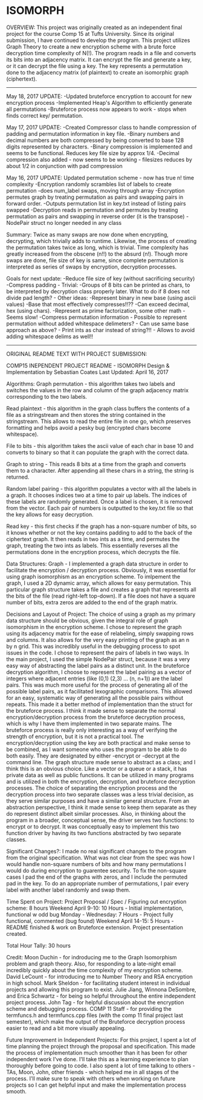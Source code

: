 # ISOMORPH

OVERVIEW: 
This project was originally created as an independent final project for the
course Comp 15 at Tufts University. Since its original submission, I have 
continued to develop the program. 
This project utilizes Graph Theory to create a new encryption scheme with a brute force decryption time complexity of N(!). The program reads in a file and converts its bits into an adjacency matrix. It can encrypt the file and generate a key, or it can decrypt the file using a key. The key represents a permutation done to the adjacency matrix (of plaintext) to create an isomorphic graph (ciphertext).

****************************************************************************

May 18, 2017 UPDATE:
-Updated bruteforce encryption to account for new encryption process
-Implemented Heap's Algorithm to efficiently generate all permutations
-Bruteforce process now appears to work - stops when finds correct
key/ permutation. 


May 17, 2017 UPDATE:
-Created Compressor class to handle compression of padding and permutation
information in key file. 
-Binary numbers and decimal numbers are both compressed by being converted
to base 128 digits represented by characters. 
-Binary compression is implemented and seems to be functional. Reduces key 
file size by approx 1/4. 
-Decimal compression also added - now seems to be working - filesizes reduces by about 1/2 in conjunction with pad compression


May 16, 2017 UPDATE:
Updated permutation scheme - now has true n! time complexity
-Encryption randomly scrambles list of labels to create permutation
	-does num_label swaps, moving through array
-Encryption permutes graph by treating permutation as pairs and swapping pairs
in forward order. 
-Outputs permutation list in key.txt instead of listing pairs swapped
-Decryption reads in permutation and permutes by treating permutation as 
pairs and swapping in reverse order (it is the transpose)
-NodePair struct no longer needed in any class

Summary: 
Twice as many swaps are now done when encrypting, decrypting, which
trivially adds to runtime. Likewise, the process of creating the 
permutation takes twice as long, which is trivial. 
Time complexity has greatly increased from the obscene (n!!) to the absurd 
(n!). Though more swaps are done, file size of key is same, since complete permutation is interpreted as series of swaps by encryption, decryption processes.

Goals for next update: 
-Reduce file size of key (without sacrificing security)
	-Compress padding
		- Trivial: 
			-Groups of 8 bits can be printed as chars, to be
			interpreted by decryption class properly later.
			What to do if 8 does not divide pad length?
		- Other ideas: 
			-Represent binary in new base (using ascii values)
				-Base that most effectively compresses!!??
				-Can exceed decimal, hex (using chars). 
			-Represent as prime factorization, some other math 
				-Seems slow!
	-Compress permutation information
		- Possible to represent permutation without added 
		  whitespace delimeters?
		- Can use same base approach as above?
			- Print ints as char instead of string?!!
			- Allows to avoid adding whitespace delims as well!!

********************************************


ORIGINAL README TEXT WITH PROJECT SUBMISSION: 	

COMP15 INEPENDENT PROJECT README - ISOMORPH
Design & Implementation by Sebastian Coates 
Last Updated: April 16, 2017


Algorithms:
Graph permutation - this algorithm takes two labels and switches the values
in the row and column of the graph adjacency matrix corresponding to the two
labels. 

Read plaintext - this algorithm in the graph class buffers the contents of a 
file as a stringstream and then stores the string contained in the 
stringstream. This allows to read the entire file in one go, which preserves
formatting and helps avoid a pesky bug (encrypted chars become whitespace). 

File to bits - this algorithm takes the ascii value of each char in base 10 and
converts to binary so that it can populate the graph with the correct data. 

Graph to string - This reads 8 bits at a time from the graph and converts them
to a character. After appending all these chars in a string, the string is 
returned. 

Random label pairing - this algorithm populates a vector with all the labels in 
a graph. It chooses indices two at a time to pair up labels. The indices of
these labels are randomly generated. Once a label is chosen, it is removed from
the vector. Each pair of numbers is outputted to the key.txt file so that 
the key allows for easy decryption. 

Read key - this first checks if the graph has a non-square number of bits, so
it knows whether or not the key contains padding to add to the back of the 
ciphertext graph. It then reads in two ints as a time, and permutes the graph,
treating the two ints as labels. This essentially reverses all the permutations
done in the encryption process, which decrypts the file. 


Data Structures:
Graph - I implemented a graph data structure in order to facilitate the 
encryption / decryption process. Obviously, it was essential for using graph
isomorphism as an encryption scheme. To imlpement the graph, I used a 2D 
dynamic array, which allows for easy permutation. This particular graph 
structure takes a file and creates a graph that represents all the bits of the 
file (read right-left top-down). If a file does not have a square number of 
bits, extra zeros are added to the end of the graph matrix. 


Decisions and Layout of Project: 
The choice of using a graph as my primary data structure should be obvious,
given the integral role of graph isomorphism in the encryption scheme. I chose
to represent the graph using its adjacency matrix for the ease of relabeling,
simply swapping rows and columns. It also allows for the very easy printing of
the graph as an n by n grid. This was incredibly useful in the debugging 
process to spot issues in the code. 
I chose to represent the pairs of labels in two ways. In the main project,
I used the simple NodePair struct, because it was a very easy way of 
abstracting the label pairs as a distinct unit. In the bruteforce decryption
algorithm, I choose to represent the label pairing as a vector of integers
where adjacent entries (like (0,1) (2,3) ... (n, n+1)) are the label pairs. 
This was much more useful for the process of generating all of the possible 
label pairs, as it facilitated lexographic comparisons. This allowed for an 
easy, systematic way of generating all the possible pairs without repeats.
This made it a better method of implementation than the struct for the 
bruteforce process. 
I think it made sense to separate the normal encryption/decryption process from
the bruteforce decryption process, which is why I have them implemented in 
two separate mains. The bruteforce process is really only interesting as a way
of verifying the strength of encryption, but it is not a practical tool. The 
encryption/decryption using the key are both practical and make sense to be 
combined, as I want someone who uses the program to be able to do both easily.
They are designated by either -encrypt or -decrypt at the command line. 
The graph structure made sense to abstract as a class; and I think this is an
obvious choice. Like a vector or a queue or a stack, it has private data as 
well as public functions. It can be utilized in many programs and is utilized
in both the encryption, decryption, and bruteforce decryption processes. 
The choice of separating the encryption process and the decryption process
into two separate classes was a less trivial decision, as they serve similar
purposes and have a similar general structure. From an abstraction 
perspective, I think it made sense to keep them separate as they do represent
distinct albeit similar processes. Also, in thinking about the program in a 
broader, conceptual sense, the driver serves two functions: to encrypt or to
decrypt. It was conceptually easy to implement this two function driver by 
having its two functions abstracted by two separate classes.


Significant Changes?:
I made no real significant changes to the program from the original 
specification. What was not clear from the spec was how I would handle 
non-square numbers of bits and how many permutations I would do during
encryption to guarentee security. To fix the non-square cases I pad the end
of the graphs with zeros, and I include the permuted pad in the key. To do
an appropriate number of permutations, I pair every label with another label
randomly and swap them. 


Time Spent on Project:
Project Proposal / Spec / Figuring out encryption scheme: 8 hours
Weekend April 9-10: 10 Hours - Initial implementation, functional w odd bug
Monday - Wednesday: 7 Hours - Project fully functional, commented (bug found)
Weekend April 14-15: 5 Hours - README finished & work on Bruteforce extension.
Project presentation created.

Total Hour Tally: 30 hours


Credit: 
Moon Duchin - for indroducing me to the Graph Isomorphism problem and graph
theory. Also, for responding to a late-night email incredibly quickly about
the time complexity of my encryption scheme. 
David LeCount - for introducing me to Number Theory and RSA encryption in 
high school.
Mark Sheldon - for facilitating student interest in individual projects and 
allowing this program to exist. 
Julie Jiang, Winnona DeSombre, and Erica Schwartz - for being so helpful 
throughout the entire independent project process. 
John Tag - for helpful discussion about the encryption scheme and debugging
process. 
COMP 11 Staff - for providing the termfuncs.h and termfuncs.cpp files (with
the comp 11 final project last semester), which make the output of the 
Bruteforce decryption process easier to read and a bit more visually appealing.


Future Improvement in Independent Projects:
For this project, I spent a lot of time planning the project through the 
proposal and specification. This made the process of implementation much 
smoother than it has been for other independent work I've done. I'll take this
as a learning experience to plan thoroughly before going to code. 
I also spent a lot of time talking to others - TAs, Moon, John, other friends -
which helped me in all stages of the process. I'll make sure to speak with 
others when working on future projects so I can get helpful input and make the 
implementation process smooth. 
